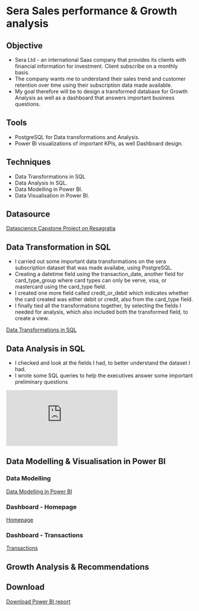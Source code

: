 # Sera Sales performance & Growth analysis

## Objective 
- Sera Ltd - an international Saas company that provides its clients with financial information for investment. Client subscribe on a monthly basis.
- The company wants me to understand their sales trend and customer retention over time using their subscription data made available.
- My goal therefore will be to design a transformed database for Growth Analysis as well as a dashboard that answers important business questions. 


## Tools
- PostgreSQL for Data transformations and Analysis.
- Power BI visualizations of important KPIs, as well Dashboard design. 

## Techniques
- Data Transformations in SQL
- Data Analysis in SQL.
- Data Modelling in Power BI.
- Data Visualisation in Power BI. 

## Datasource
<a href = "https://resagratia.com"> Datascience Capstone Project on Resagratia </a>

## Data Transformation in SQL 
- I carried out some important data transformations on the sera subscription dataset that was made availabe, using PostgreSQL.
- Creating a datetime field using the transaction_date, another field for card_type_group where card types can only be verve, visa, or mastercard using the card_type field. 
- I created one more field called credit_or_debit which indicates whether the card created was either debit or credit,  also from the card_type field.
- I finally tied all the transformations together, by selecting the fields I needed for analysis, which  also included both the transformed field, to create a view. 

[Data Transformations in SQL](https://github.com/Sorbari2016/sera-growth-analysis-/blob/main/data_transformations.sql)

## Data Analysis in SQL 
- I checked and look at the fields I had, to better understand the dataset I had.
- I wrote some SQL queries to help the executives answer some important preliminary questions

![Data Analysis in SQL](https://github.com/Sorbari2016/sera-growth-analysis-/blob/main/data_analysis_sera_payments.sql)

## Data Modelling & Visualisation in Power BI 
### Data Modelling 
[Data Modelling in Power BI](https://github.com/Sorbari2016/sera-growth-analysis-/blob/main/assets/sera%20data%20model.png)

### Dashboard - Homepage 
[Homepage](https://github.com/Sorbari2016/sera-growth-analysis-/blob/main/assets/sera%20dashboard%20-%20Home.png)

### Dashboard - Transactions
[Transactions](https://github.com/Sorbari2016/sera-growth-analysis-/blob/main/assets/sera%20dashboard%20-%20Transactions.png)

## Growth Analysis & Recommendations 

## Download 
<a href = "https://github.com/Sorbari2016/sera-growth-analysis-/raw/refs/heads/main/assets/sera%20dashboard.pbix"> Download Power BI report </a>
